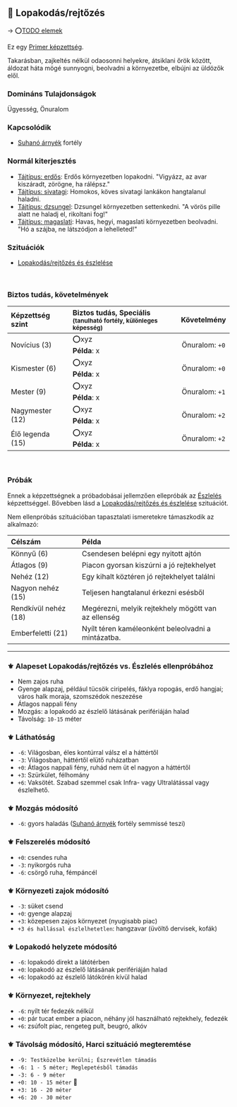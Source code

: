 ## 🔵 Lopakodás/rejtőzés

→ ⭕[TODO elemek](https://github.com/kaktusztea/km100/wiki/TODO.ISSUE.kepzettsegek#lopakod%C3%A1srejt%C5%91z%C3%A9s)

Ez egy [Primer képzettség](../015_primer_szekunder_ismeretek.md).

Takarásban, zajkeltés nélkül odaosonni helyekre, átsiklani őrök között, áldozat háta mögé sunnyogni, beolvadni a környezetbe, elbújni az üldözők elől.

### Domináns Tulajdonságok

Ügyesség, Önuralom

### Kapcsolódik

- [Suhanó árnyék](../fortelyok.altalanos/suhano_arnyek.md) fortély

### Normál kiterjesztés

- [Tájtípus: erdős](../fortelyok.szabad/tajtipus_erdos.md): Erdős környezetben lopakodni. "Vigyázz, az avar kiszáradt, zörögne, ha rálépsz."
- [Tájtípus: sivatagi](../fortelyok.szabad/tajtipus_sivatagi.md): Homokos, köves sivatagi lankákon hangtalanul haladni.
- [Tájtípus: dzsungel](../fortelyok.szabad/tajtipus_dzsungel.md): Dzsungel környezetben settenkedni. "A vörös pille alatt ne haladj el, rikoltani fog!"
- [Tájtípus: magaslati](../fortelyok.szabad/tajtipus_magaslati.md): Havas, hegyi, magaslati környezetben beolvadni. "Hó a szájba, ne látszódjon a lehelleted!"

### Szituációk

- [Lopakodás/rejtőzés és észlelése](../szituaciok/lopakodas_rejtozes_es_eszlelese.md)

<br />

### Biztos tudás, követelmények

| Képzettség szint | Biztos tudás, Speciális <br /><sub>(tanulható fortély, különleges  képesség)</sub> |  Követelmény   |
| :--------------- | :--------------------------------------------------------------------------------- | :------------: |
| Novícius (3)     | ⭕xyz <br /> **Példa**: x                                                           | Önuralom: `+0` |
| Kismester (6)    | ⭕xyz <br /> **Példa**: x                                                           | Önuralom: `+0` |
| Mester (9)       | ⭕xyz <br /> **Példa**: x                                                           | Önuralom: `+1` |
| Nagymester (12)  | ⭕xyz <br /> **Példa**: x                                                           | Önuralom: `+2` |
| Élő legenda (15) | ⭕xyz <br /> **Példa**: x                                                           | Önuralom: `+2` |

<br />

### Próbák

Ennek a képzettségnek a próbadobásai jellemzően ellepróbák az [Észlelés](eszleles.md) képzettséggel. Bővebben lásd a [Lopakodás/rejtőzés és észlelése](../szituaciok/lopakodas_rejtozes_es_eszlelese.md) szituációt.

Nem ellenpróbás szituációban tapasztalati ismeretekre támaszkodik az alkalmazó:

| Célszám              | Példa                                               |
| :------------------- | :-------------------------------------------------- |
| Könnyű       (6)     | Csendesen belépni egy nyitott ajtón                 |
| Átlagos      (9)     | Piacon gyorsan kiszúrni a jó rejtekhelyet           |
| Nehéz        (12)    | Egy kihalt köztéren jó rejtekhelyet találni         |
| Nagyon nehéz (15)    | Teljesen hangtalanul érkezni esésből                |
| Rendkívül nehéz (18) | Megérezni, melyik rejtekhely mögött van az ellenség |
| Emberfeletti (21)    | Nyílt téren kaméleonként beleolvadni a mintázatba.  |

---
### ⚜️ Alapeset Lopakodás/rejtőzés vs. Észlelés ellenpróbához

- Nem zajos ruha
- Gyenge alapzaj, például tücsök ciripelés, fáklya ropogás, erdő hangjai; város halk moraja, szomszédok neszezése
- Átlagos nappali fény
- Mozgás: a lopakodó az észlelő látásának perifériáján halad
- Távolság: `10-15` méter

### ⚜️ Láthatóság

- `-6`: Világosban, éles kontúrral válsz el a háttértől
- `-3`: Világosban, háttértől elütő ruházatban
- `+0`: Átlagos nappali fény, ruhád nem üt el nagyon a háttértől
- `+3`: Szürkület, félhomány
- `+6`: Vaksötét. Szabad szemmel csak Infra- vagy Ultralátással vagy észlelhető.

### ⚜️ Mozgás módosító

- `-6`: gyors haladás ([Suhanó árnyék](../fortelyok.altalanos/suhano_arnyek.md) fortély semmissé teszi)

### ⚜️ Felszerelés módosító

- `+0`: csendes ruha
- `-3`: nyikorgós ruha
- `-6`: csörgő ruha, fémpáncél

### ⚜️ Környezeti zajok módosító

- `-3`: süket csend
- `+0`: gyenge alapzaj
- `+3`: közepesen zajos környezet (nyugisabb piac)
- `+3 és hallással észlelhetetlen`: hangzavar (üvöltő dervisek, kofák)

### ⚜️ Lopakodó helyzete módosító

- `-6`: lopakodó direkt a látótérben
- `+0`: lopakodó az észlelő látásának perifériáján halad
- `+6`: lopakodó az észlelő látókörén kívül halad

### ⚜️ Környezet, rejtekhely

- `-6`: nyílt tér fedezék nélkül
- `+0`: pár tucat ember a piacon, néhány jól használható rejtekhely, fedezék
- `+6`: zsúfolt piac, rengeteg pult, beugró, alkóv

### ⚜️ Távolság módosító, Harci szituáció megteremtése

- `-9: Testközelbe kerülni; Észrevétlen támadás`
- `-6: 1 - 5 méter; Meglepetésből támadás`
- `-3: 6 - 9 méter`
- `+0: 10 - 15 méter` 🔆
- `+3: 16 - 20 méter`
- `+6: 20 - 30 méter`
